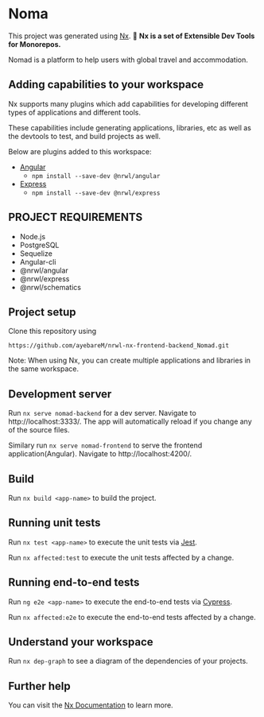 # Noma

This project was generated using [Nx](https://nx.dev).
🔎 **Nx is a set of Extensible Dev Tools for Monorepos.**

Nomad is a platform to help users with global travel and accommodation.

## Adding capabilities to your workspace

Nx supports many plugins which add capabilities for developing different types of applications and different tools.

These capabilities include generating applications, libraries, etc as well as the devtools to test, and build projects as well.

Below are plugins added to this workspace:

- [Angular](https://angular.io)
  - `npm install --save-dev @nrwl/angular`
- [Express](https://expressjs.com)
  - `npm install --save-dev @nrwl/express`

## PROJECT REQUIREMENTS
- Node.js 
- PostgreSQL 
- Sequelize
- Angular-cli
- @nrwl/angular
- @nrwl/express
- @nrwl/schematics

## Project setup
Clone this repository using 
```
https://github.com/ayebareM/nrwl-nx-frontend-backend_Nomad.git

```

Note: When using Nx, you can create multiple applications and libraries in the same workspace.


## Development server

Run `nx serve nomad-backend` for a dev server. Navigate to http://localhost:3333/. The app will automatically reload if you change any of the source files.

Similary run `nx serve nomad-frontend` to serve the frontend application(Angular). Navigate to  http://localhost:4200/.

## Build

Run `nx build <app-name>` to build the project. 

## Running unit tests

Run `nx test <app-name>` to execute the unit tests via [Jest](https://jestjs.io).

Run `nx affected:test` to execute the unit tests affected by a change.

## Running end-to-end tests

Run `ng e2e <app-name>` to execute the end-to-end tests via [Cypress](https://www.cypress.io).

Run `nx affected:e2e` to execute the end-to-end tests affected by a change.

## Understand your workspace

Run `nx dep-graph` to see a diagram of the dependencies of your projects.

## Further help

You can visit the [Nx Documentation](https://nx.dev) to learn more.
